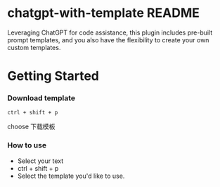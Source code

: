 # chatgpt-with-template README

Leveraging ChatGPT for code assistance, this plugin includes pre-built prompt templates, and you also have the flexibility to create your own custom templates.

# Getting Started

### Download template

```
ctrl + shift + p
```

choose 下载模板

### How to use

* Select your text
* ctrl + shift + p
* Select the template you'd like to use.


